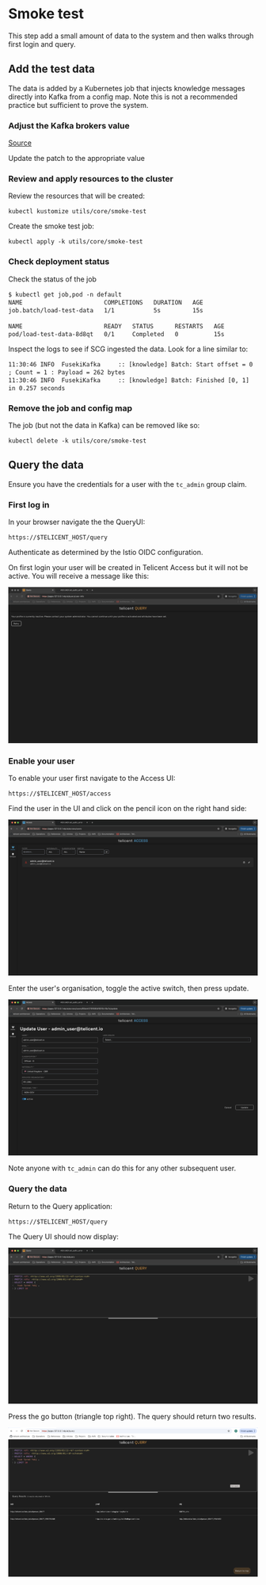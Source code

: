
# Smoke test

This step add a small amount of data to the system and then walks through first
login and query.

## Add the test data

The data is added by a Kubernetes job that injects knowledge messages directly
into Kafka from a config map. Note this is not a recommended practice but
sufficient to prove the system.

### Adjust the Kafka brokers value

[Source](../../utils/smoke-test/kustomization.yaml)

Update the patch to the appropriate value

### Review and apply resources to the cluster

Review the resources that will be created:

```
kubectl kustomize utils/core/smoke-test
```

Create the smoke test job:

```
kubectl apply -k utils/core/smoke-test
```

### Check deployment status

Check the status of the job

```
$ kubectl get job,pod -n default
NAME                       COMPLETIONS   DURATION   AGE
job.batch/load-test-data   1/1           5s         15s

NAME                       READY   STATUS      RESTARTS   AGE
pod/load-test-data-8d8qt   0/1     Completed   0          15s
```

Inspect the logs to see if SCG ingested the data. Look for a line similar to:

```
11:30:46 INFO  FusekiKafka     :: [knowledge] Batch: Start offset = 0 ; Count = 1 : Payload = 262 bytes
11:30:46 INFO  FusekiKafka     :: [knowledge] Batch: Finished [0, 1] in 0.257 seconds
```

### Remove the job and config map

The job (but not the data in Kafka) can be removed like so:

```
kubectl delete -k utils/core/smoke-test
```

## Query the data

Ensure you have the credentials for a user with the `tc_admin` group claim.

### First log in

In your browser navigate the the QueryUI:

```
https://$TELICENT_HOST/query
```

Authenticate as determined by the Istio OIDC configuration.

On first login your user will be created in Telicent Access but it will not be
active. You will receive a message like this:

![Query1](../images/query-1.png)

### Enable your user

To enable your user first navigate to the Access UI:

```
https://$TELICENT_HOST/access
```

Find the user in the UI and click on the pencil icon on the right hand side:

![Query2](../images/access-1.png)

Enter the user's organisation, toggle the active switch, then press update.

![Query3](../images/access-2.png)

Note anyone with `tc_admin` can do this for any other subsequent user.

### Query the data

Return to the Query application:

```
https://$TELICENT_HOST/query
```

The Query UI should now display:

![Query4](../images/query-2.png)

Press the go button (triangle top right). The query should return two results.

![Query4](../images/query-4.png)
